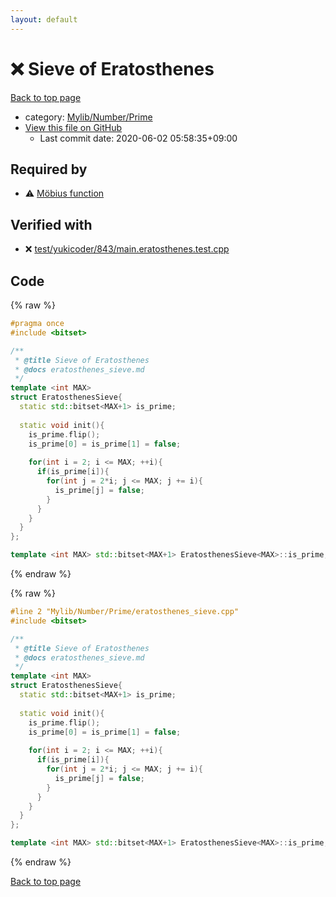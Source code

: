 ```yaml
---
layout: default
---
```


<!-- mathjax config similar to math.stackexchange -->
<script type="text/javascript" async
  src="https://cdnjs.cloudflare.com/ajax/libs/mathjax/2.7.5/MathJax.js?config=TeX-MML-AM_CHTML">
</script>
<script type="text/x-mathjax-config">
  MathJax.Hub.Config({
    TeX: { equationNumbers: { autoNumber: "AMS" }},
    tex2jax: {
      inlineMath: [ ['$','$'] ],
      processEscapes: true
    },
    "HTML-CSS": { matchFontHeight: false },
    displayAlign: "left",
    displayIndent: "2em"
  });
</script>

<script type="text/javascript" src="https://cdnjs.cloudflare.com/ajax/libs/jquery/3.4.1/jquery.min.js"></script>
<script src="https://cdn.jsdelivr.net/npm/jquery-balloon-js@1.1.2/jquery.balloon.min.js" integrity="sha256-ZEYs9VrgAeNuPvs15E39OsyOJaIkXEEt10fzxJ20+2I=" crossorigin="anonymous"></script>
<script type="text/javascript" src="../../../../assets/js/copy-button.js"></script>
<link rel="stylesheet" href="../../../../assets/css/copy-button.css" />


# :x: Sieve of Eratosthenes

<a href="../../../../index.html">Back to top page</a>

* category: <a href="../../../../index.html#26f1f261bc4e83492156752f5caf0111">Mylib/Number/Prime</a>
* <a href="{{ site.github.repository_url }}/blob/master/Mylib/Number/Prime/eratosthenes_sieve.cpp">View this file on GitHub</a>
    - Last commit date: 2020-06-02 05:58:35+09:00




## Required by

* :warning: <a href="../mobius_function.cpp.html">Möbius function</a>


## Verified with

* :x: <a href="../../../../verify/test/yukicoder/843/main.eratosthenes.test.cpp.html">test/yukicoder/843/main.eratosthenes.test.cpp</a>


## Code

<a id="unbundled"></a>
{% raw %}
```cpp
#pragma once
#include <bitset>

/**
 * @title Sieve of Eratosthenes
 * @docs eratosthenes_sieve.md
 */
template <int MAX>
struct EratosthenesSieve{
  static std::bitset<MAX+1> is_prime;
  
  static void init(){
    is_prime.flip();
    is_prime[0] = is_prime[1] = false;
    
    for(int i = 2; i <= MAX; ++i){
      if(is_prime[i]){
        for(int j = 2*i; j <= MAX; j += i){
          is_prime[j] = false;
        }
      }
    }
  }
};

template <int MAX> std::bitset<MAX+1> EratosthenesSieve<MAX>::is_prime;

```
{% endraw %}

<a id="bundled"></a>
{% raw %}
```cpp
#line 2 "Mylib/Number/Prime/eratosthenes_sieve.cpp"
#include <bitset>

/**
 * @title Sieve of Eratosthenes
 * @docs eratosthenes_sieve.md
 */
template <int MAX>
struct EratosthenesSieve{
  static std::bitset<MAX+1> is_prime;
  
  static void init(){
    is_prime.flip();
    is_prime[0] = is_prime[1] = false;
    
    for(int i = 2; i <= MAX; ++i){
      if(is_prime[i]){
        for(int j = 2*i; j <= MAX; j += i){
          is_prime[j] = false;
        }
      }
    }
  }
};

template <int MAX> std::bitset<MAX+1> EratosthenesSieve<MAX>::is_prime;

```
{% endraw %}

<a href="../../../../index.html">Back to top page</a>

